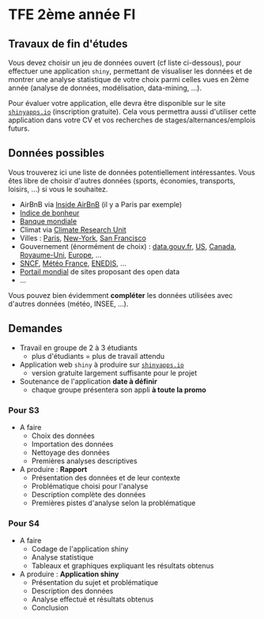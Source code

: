 # TFE 2ème année FI

## Travaux de fin d'études

Vous devez choisir un jeu de données ouvert (cf liste ci-dessous), pour effectuer une application `shiny`, permettant de visualiser les données et de montrer une analyse statistique de votre choix parmi celles vues en 2ème année (analyse de données, modélisation, data-mining, ...).

Pour évaluer votre application, elle devra être disponible sur le site [`shinyapps.io`](https://www.shinyapps.io/) (inscription gratuite). Cela vous permettra aussi d'utiliser cette application dans votre CV et vos recherches de stages/alternances/emplois futurs.

## Données possibles

Vous trouverez ici une liste de données potentiellement intéressantes. Vous êtes libre de choisir d'autres données (sports, économies, transports, loisirs, ...) si vous le souhaitez.

- AirBnB via [Inside AirBnB](http://insideairbnb.com/get-the-data.html) (il y a Paris par exemple)
- [Indice de bonheur](https://happyplanetindex.org/about)
- [Banque mondiale](https://donnees.banquemondiale.org/)
- Climat via [Climate Research Unit](http://www.cru.uea.ac.uk/data)
- Villes : [Paris](https://opendata.paris.fr/pages/home/), [New-York](https://opendata.cityofnewyork.us/), [San Francisco](https://datasf.org/)
- Gouvernement (énormément de choix) : [data.gouv.fr](https://www.data.gouv.fr/fr/), [US](http://www.data.gov/), [Canada](http://ouvert.canada.ca/fr), [Royaume-Uni](http://data.gov.uk/), [Europe](http://data.europa.eu/euodp/fr/data), ...
- [SNCF](https://data.sncf.com/), [Météo France](https://donneespubliques.meteofrance.fr/), [ENEDIS](https://www.enedis.fr/open-data), ...
- [Portail mondial](https://opendatainception.io/) de sites proposant des open data
- ...

Vous pouvez bien évidemment **compléter** les données utilisées avec d'autres données (météo, INSEE, ...).

## Demandes

- Travail en groupe de 2 à 3 étudiants
    - plus d'étudiants = plus de travail attendu
- Application web `shiny` à produire sur [`shinyapps.io`](https://www.shinyapps.io/)
    - version gratuite largement suffisante pour le projet
- Soutenance de l'application **date à définir**
    - chaque groupe présentera son appli **à toute la promo**


### Pour S3

- A faire
    - Choix des données
    - Importation des données
    - Nettoyage des données
    - Premières analyses descriptives
- A produire : **Rapport**
    - Présentation des données et de leur contexte
    - Problématique choisi pour l'analyse
    - Description complète des données
    - Premières pistes d'analyse selon la problématique

### Pour S4

- A faire
    - Codage de l'application shiny
    - Analyse statistique
    - Tableaux et graphiques expliquant les résultats obtenus
- A produire : **Application shiny**
    - Présentation du sujet et problématique
    - Description des données
    - Analyse effectué et résultats obtenus
    - Conclusion



